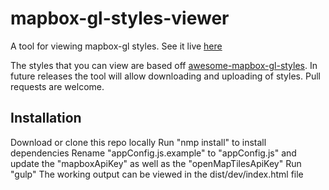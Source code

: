 # mapbox-gl-styles-viewer
A tool for viewing mapbox-gl styles.  See it live [here](http://natsmaps.com/mapbox-gl-style-viewer/dist/dev/index.html)

The styles that you can view are based off [awesome-mapbox-gl-styles](https://github.com/NatEvatt/awesome-mapbox-gl-styles).  In future releases the tool will allow downloading and uploading of styles.  Pull requests are welcome.

## Installation 
Download or clone this repo locally 
Run "nmp install" to install dependencies
Rename "appConfig.js.example" to "appConfig.js" and update the "mapboxApiKey" as well as the "openMapTilesApiKey"
Run "gulp" 
The working output can be viewed in the dist/dev/index.html file

